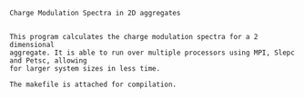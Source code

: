     Charge Modulation Spectra in 2D aggregates


    This program calculates the charge modulation spectra for a 2 dimensional
    aggregate. It is able to run over multiple processors using MPI, Slepc and Petsc, allowing
    for larger system sizes in less time. 
    
    The makefile is attached for compilation.
    

    
    

